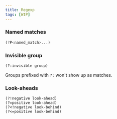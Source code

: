 ```yaml
---
title: Regexp
tags: [WIP]
---
```


### Named matches

```js
(?P<named_match>...)
```

### Invisible group

```
(?:invisible group)
```

Groups prefixed with `?:` won't show up as matches.

### Look-aheads

```
(?!negative look-ahead)
(?=positive look-ahead)
(?<!negative look-behind)
(?<=positive look-behind)
```
